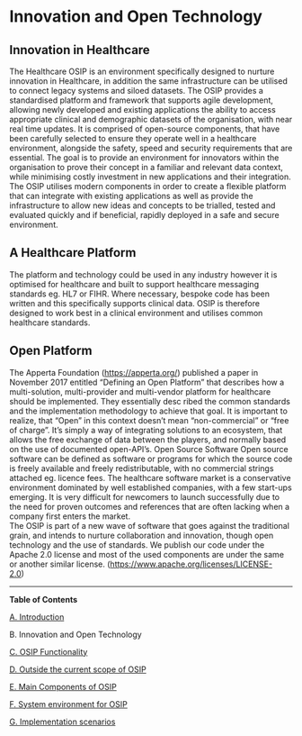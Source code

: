 Innovation and Open Technology
=======

Innovation in Healthcare
-------

The Healthcare OSIP is an environment specifically designed to nurture innovation in Healthcare, in addition the same infrastructure can be utilised to connect legacy systems and siloed datasets. 
The OSIP provides a standardised platform and framework that supports agile development, allowing newly developed and existing applications the ability to access appropriate clinical and demographic datasets of the organisation, with near real time updates. 
It is comprised of open-source components, that have been carefully selected to ensure they operate well in a healthcare environment, alongside the safety, speed and security requirements that are essential. 
The goal is to provide an environment for innovators within the organisation to prove their concept in a familiar and relevant data context, while minimising costly investment in new applications and their integration.
The OSIP utilises modern components in order to create a flexible platform that can integrate with existing applications as well as provide the infrastructure to allow new ideas and concepts to be trialled, tested and evaluated quickly and if beneficial, rapidly deployed in a safe and secure environment.

A Healthcare Platform
-------
The platform and technology could be used in any industry however it is optimised for healthcare and built to support healthcare messaging standards eg. HL7 or FIHR. Where necessary, bespoke code has been written and this specifically supports clinical data. OSIP is therefore designed to work best in a clinical environment and utilises common healthcare standards.

Open Platform
-------

The Apperta Foundation (https://apperta.org/) published a paper in November 2017 entitled “Defining an Open Platform” that describes how a multi-solution, multi-provider and multi-vendor platform for healthcare should be implemented. They essentially desc ribed the common standards and the implementation methodology to achieve that goal. It is important to realize, that “Open” in this context doesn’t mean “non-commercial” or “free of charge”. It’s simply a way of integrating solutions to an ecosystem, that allows the free exchange of data between the players, and normally based on the use of documented open-API’s.
Open Source Software
Open source software can be defined as software or programs for which the source code is freely available and freely redistributable, with no commercial strings attached eg. licence fees.
The healthcare software market is a conservative environment dominated by well established companies, with a few start-ups emerging. It is very difficult for newcomers to launch successfully due to the need for proven outcomes and references that are often lacking when a company first enters the market.  
The OSIP is part of a new wave of software that goes against the traditional grain, and intends to nurture collaboration and innovation, though open technology and the use of standards. 
We publish our code under the Apache 2.0 license and most of the used components are under the same or another similar license. (https://www.apache.org/licenses/LICENSE-2.0) 

----
**Table of Contents**

[A. Introduction](A_introduction.md)

B. Innovation and Open Technology

[C. OSIP Functionality](white_paper/C_osip_functionality.md)

[D. Outside the current scope of OSIP](white_paper/D_outside_the_current_scope_of_osip.md)

[E. Main Components of OSIP](white_paper/E_main_components_of_osip.md)

[F. System environment for OSIP](white_paper/F_system_environment_for_osip.md)

[G. Implementation scenarios](white_paper/G_implementation_scenarios.md)
